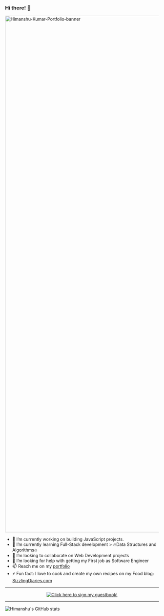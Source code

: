 ### Hi there! 👋

<img width="1685" alt="Himanshu-Kumar-Portfolio-banner" src="https://user-images.githubusercontent.com/87880250/210894322-069b8c98-6f34-4d4d-9f84-ad40308a6492.png">



- 🔭 I’m currently working on building JavaScript projects.
- 🌱 I’m currently learning Full-Stack development > 🔥Data Structures and Algorithms🔥
- 👯 I’m looking to collaborate on Web Development projects
- 🤔 I’m looking for help with getting my First job as Software Engineer
- 📫 Reach me on my [portfolio](https://coderhimanshu.com/)
- ⚡ Fun fact: I love to cook and create my own recipes on my Food blog: [SizzlingDiaries.com](https://sizzlingdiaries.com/)

---

<p align="center">
  <a href="https://gist.github.com/coderhimanshu1/0f07b3cf78f57954e8a615dea1a94d29">
    <img src="https://gist.github.com/coderhimanshu1/0f07b3cf78f57954e8a615dea1a94d29#file-guestbook-gif)" alt="Click here to sign my guestbook!">
  </a>
</p>

<!-- ---

<img src="https://github-readme-stats.vercel.app/api/top-langs?username=himanshukumar30&layout=compact"/>
 -->
---


![Himanshu's GitHub stats](https://github-readme-stats.vercel.app/api?username=coderhimanshu1&theme=dark&show_icons=true)


<!-- [![Top Langs](https://github-readme-stats.vercel.app/api/top-langs/?username=himanshukumar30&layout=compact)](https://github.com/himanshukumar30/github-readme-stats) -->

<!--
**Himanshukumar30/Himanshukumar30** is a ✨ _special_ ✨ repository because its `README.md` (this file) appears on your GitHub profile.

Here are some ideas to get you started:

- 🔭 I’m currently working on ...
- 🌱 I’m currently learning ...
- 👯 I’m looking to collaborate on ...
- 🤔 I’m looking for help with ...
- 💬 Ask me about ...
- 📫 How to reach me: ...
- 😄 Pronouns: ...
- ⚡ Fun fact: ...
-->
